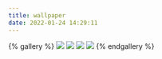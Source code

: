 ```yaml
---
title: wallpaper
date: 2022-01-24 14:29:11
---
```

{% gallery %}
![](https://s2.loli.net/2022/01/25/KsS3T1egQfbowBd.jpg)
![](https://s2.loli.net/2022/01/25/DAP9xacfK6Ye18I.jpg)
![](https://i.loli.net/2019/11/10/gcnavZbmepS8d4u.png)
![](https://s2.loli.net/2022/02/02/aog3ZnS5BT9U6ts.png)
{% endgallery %}